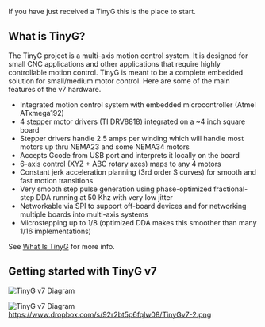 If you have just received a TinyG this is the place to start.

## What is TinyG?
The TinyG project is a multi-axis motion control system. It is designed for small CNC applications and other applications that require highly controllable motion control. TinyG is meant to be a complete embedded solution for small/medium motor control. Here are some of the main features of the v7 hardware.

* Integrated motion control system with embedded microcontroller (Atmel ATxmega192) 
* 4 stepper motor drivers (TI DRV8818) integrated on a ~4 inch square board 
* Stepper drivers handle 2.5 amps per winding which will handle most motors up thru NEMA23 and some NEMA34 motors 
* Accepts Gcode from USB port and interprets it locally on the board 
* 6-axis control (XYZ + ABC rotary axes) maps to any 4 motors
* Constant jerk acceleration planning (3rd order S curves) for smooth and fast motion transitions
* Very smooth step pulse generation using phase-optimized fractional-step DDA running at 50 Khz with very low jitter
* Networkable via SPI to support off-board devices and for networking multiple boards into multi-axis systems
* Microstepping up to 1/8 (optimized DDA makes this smoother than many 1/16 implementations)

See [What Is TinyG](https://github.com/synthetos/TinyG/wiki/What-is-TinyG) for more info.

## Getting started with TinyG v7
![TinyG v7 Diagram](https://www.dropbox.com/s/92r2bt5p6fqlw08/TinyGv7-2.png)

![TinyG v7 Diagram](https://www.dropbox.com/s/92r2bt5p6fqlw08/TinyGv7-2.png)
https://www.dropbox.com/s/92r2bt5p6fqlw08/TinyGv7-2.png